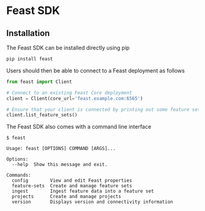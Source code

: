 # Feast SDK

## Installation

The Feast SDK can be installed directly using pip

```bash
pip install feast
```

Users should then be able to connect to a Feast deployment as follows

```python
from feast import Client

# Connect to an existing Feast Core deployment
client = Client(core_url='feast.example.com:6565')

# Ensure that your client is connected by printing out some feature sets
client.list_feature_sets()
```

 The Feast SDK also comes with a command line interface

```aspnet
$ feast

Usage: feast [OPTIONS] COMMAND [ARGS]...

Options:
  --help  Show this message and exit.

Commands:
  config        View and edit Feast properties
  feature-sets  Create and manage feature sets
  ingest        Ingest feature data into a feature set
  projects      Create and manage projects
  version       Displays version and connectivity information
```



